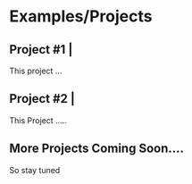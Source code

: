 # Examples/Projects

## Project #1 |

This project ...

## Project #2 |

This Project .....

## More Projects Coming Soon....
So stay tuned
